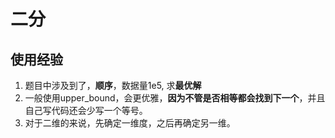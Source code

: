 # 二分



## 使用经验

1. 题目中涉及到了，**顺序**，数据量1e5, 求**最优解**
2. 一般使用upper_bound，会更优雅，**因为不管是否相等都会找到下一个**，并且自己写代码还会少写一个等号。
3. 对于二维的来说，先确定一维度，之后再确定另一维。